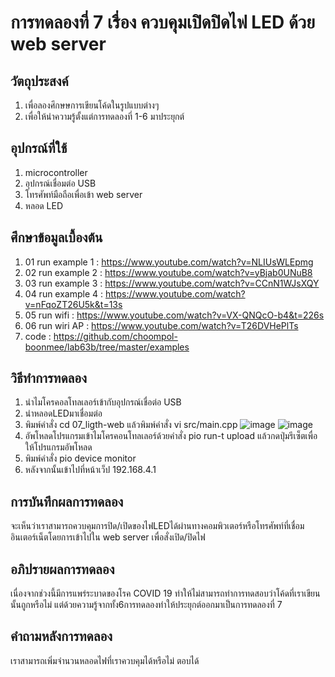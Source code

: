 # การทดลองที่ 7 เรื่อง ควบคุมเปิดปิดไฟ LED ด้วย web server
## วัตถุประสงค์
1. เพื่อลองศึกษษการเขียนโค้ดในรูปแบบต่างๆ
2. เพื่อให้นำความรู้ตั้งแต่การทดลองที่ 1-6 มาประยุกต์
## อุปกรณ์ที่ใช้
1. microcontroller
2. อุปกรณ์เชื่อมต่อ USB 
3. โทรศัพท์มือถือเพื่อเข้า web server
4. หลอด LED
## ศึกษาข้อมูลเบื้องต้น
1. 01 run example 1 : https://www.youtube.com/watch?v=NLIUsWLEpmg
2. 02 run example 2 : https://www.youtube.com/watch?v=yBjab0UNuB8
3. 03 run example 3 : https://www.youtube.com/watch?v=CCnN1WJsXQY
4. 04 run example 4 : https://www.youtube.com/watch?v=nFqoZT26U5k&t=13s
5. 05 run wifi : https://www.youtube.com/watch?v=VX-QNQcO-b4&t=226s
6. 06 run wiri AP : https://www.youtube.com/watch?v=T26DVHePlTs
7. code : https://github.com/choompol-boonmee/lab63b/tree/master/examples
## วิธีทำการทดลอง
1. นำไมโครคอลโทลเลอร์เข้ากับอุปกรณ์เชื่อต่อ USB
2. นำหลอดLEDมาเชื่อมต่อ
3. พิมพ์คำสั่ง cd 07_ligth-web แล้วพิมพ์คำสั่ง vi src/main.cpp 
![image](https://user-images.githubusercontent.com/80883602/113205967-1121a000-9299-11eb-8cb3-0bcf79580355.png)
![image](https://user-images.githubusercontent.com/80883602/113205985-167eea80-9299-11eb-9f77-95d8898219e3.png)
4. อัพโหลดโปรแกรมเข้าไมโครคอนโทลเลอร์ด้วยคำสั่ง pio run-t upload แล้วกดปุ่มรีเซ็ตเพื่อให้โปรแกรมอัพโหลด
5. พิมพ์คำสั่ง pio device monitor 
6. หลังจากนั้นเข้าไปที่หน้าเว็ป 192.168.4.1
## การบันทึกผลการทดลอง
จะเห็นว่าเราสามารถควบคุมการปิด/เปิดของไฟLEDได้ผ่านทางคอมพิวเตอร์หรือโทรศัพท์ที่เชื่อมอินเตอร์เน็ตโดยการเข้าไปใน web server เพื่อสั่งเปิด/ปิดไฟ
## อภิปรายผลการทดลอง
เนื่องจากช่วงนี้มีการแพร่ระบาดของโรค COVID 19 ทำให้ไม่สามารถทำการทดสอบว่าโค้ดที่เราเขียนนั้นถูกหรือไม่ แต่ด้วยความรู้จากทั้ง6การทดลองทำให้ประยุกต์ออกมาเป็นการทดลองที่ 7
## คำถามหลังการทดลอง
เราสามารถเพิ่มจำนวนหลอดไฟที่เราควบคุมได้หรือไม่ ตอบได้
